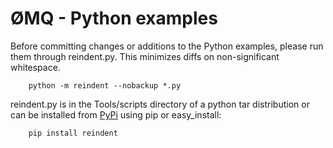 
ØMQ - Python examples
=====================

Before committing changes or additions to the Python examples,
please run them through reindent.py. This minimizes diffs on
non-significant whitespace.

        python -m reindent --nobackup *.py

reindent.py is in the Tools/scripts directory of a python tar
distribution or can be installed from 
[PyPi](http://pypi.python.org/pypi/Reindent/0.1.0)
using pip or easy_install:

        pip install reindent

